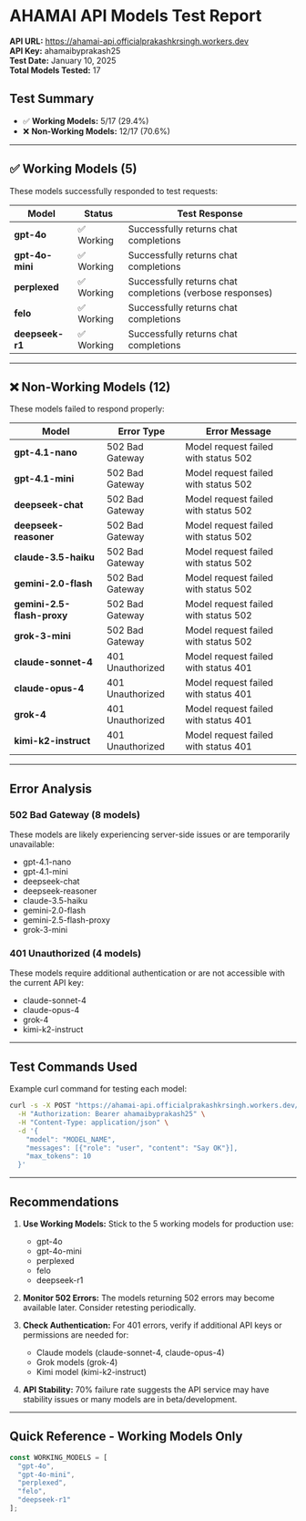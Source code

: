 # AHAMAI API Models Test Report

**API URL:** https://ahamai-api.officialprakashkrsingh.workers.dev  
**API Key:** ahamaibyprakash25  
**Test Date:** January 10, 2025  
**Total Models Tested:** 17

## Test Summary

- ✅ **Working Models:** 5/17 (29.4%)
- ❌ **Non-Working Models:** 12/17 (70.6%)

---

## ✅ Working Models (5)

These models successfully responded to test requests:

| Model | Status | Test Response |
|-------|--------|---------------|
| **gpt-4o** | ✅ Working | Successfully returns chat completions |
| **gpt-4o-mini** | ✅ Working | Successfully returns chat completions |
| **perplexed** | ✅ Working | Successfully returns chat completions (verbose responses) |
| **felo** | ✅ Working | Successfully returns chat completions |
| **deepseek-r1** | ✅ Working | Successfully returns chat completions |

---

## ❌ Non-Working Models (12)

These models failed to respond properly:

| Model | Error Type | Error Message |
|-------|------------|---------------|
| **gpt-4.1-nano** | 502 Bad Gateway | Model request failed with status 502 |
| **gpt-4.1-mini** | 502 Bad Gateway | Model request failed with status 502 |
| **deepseek-chat** | 502 Bad Gateway | Model request failed with status 502 |
| **deepseek-reasoner** | 502 Bad Gateway | Model request failed with status 502 |
| **claude-3.5-haiku** | 502 Bad Gateway | Model request failed with status 502 |
| **gemini-2.0-flash** | 502 Bad Gateway | Model request failed with status 502 |
| **gemini-2.5-flash-proxy** | 502 Bad Gateway | Model request failed with status 502 |
| **grok-3-mini** | 502 Bad Gateway | Model request failed with status 502 |
| **claude-sonnet-4** | 401 Unauthorized | Model request failed with status 401 |
| **claude-opus-4** | 401 Unauthorized | Model request failed with status 401 |
| **grok-4** | 401 Unauthorized | Model request failed with status 401 |
| **kimi-k2-instruct** | 401 Unauthorized | Model request failed with status 401 |

---

## Error Analysis

### 502 Bad Gateway (8 models)
These models are likely experiencing server-side issues or are temporarily unavailable:
- gpt-4.1-nano
- gpt-4.1-mini
- deepseek-chat
- deepseek-reasoner
- claude-3.5-haiku
- gemini-2.0-flash
- gemini-2.5-flash-proxy
- grok-3-mini

### 401 Unauthorized (4 models)
These models require additional authentication or are not accessible with the current API key:
- claude-sonnet-4
- claude-opus-4
- grok-4
- kimi-k2-instruct

---

## Test Commands Used

Example curl command for testing each model:

```bash
curl -s -X POST "https://ahamai-api.officialprakashkrsingh.workers.dev/v1/chat/completions" \
  -H "Authorization: Bearer ahamaibyprakash25" \
  -H "Content-Type: application/json" \
  -d '{
    "model": "MODEL_NAME",
    "messages": [{"role": "user", "content": "Say OK"}],
    "max_tokens": 10
  }'
```

---

## Recommendations

1. **Use Working Models:** Stick to the 5 working models for production use:
   - gpt-4o
   - gpt-4o-mini
   - perplexed
   - felo
   - deepseek-r1

2. **Monitor 502 Errors:** The models returning 502 errors may become available later. Consider retesting periodically.

3. **Check Authentication:** For 401 errors, verify if additional API keys or permissions are needed for:
   - Claude models (claude-sonnet-4, claude-opus-4)
   - Grok models (grok-4)
   - Kimi model (kimi-k2-instruct)

4. **API Stability:** 70% failure rate suggests the API service may have stability issues or many models are in beta/development.

---

## Quick Reference - Working Models Only

```javascript
const WORKING_MODELS = [
  "gpt-4o",
  "gpt-4o-mini",
  "perplexed",
  "felo",
  "deepseek-r1"
];
```
